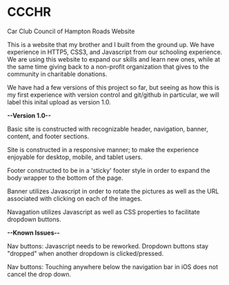 # CCCHR
Car Club Council of Hampton Roads Website

This is a website that my brother and I built from the ground up. We have experience in HTTP5, CSS3, and Javascript from our schooling experience. We are using this website to expand our skills and learn new ones, while at the same time giving back to a non-profit organization that gives to the community in charitable donations.

We have had a few versions of this project so far, but seeing as how this is my first experience with version control and git/github in particular, we will label this inital upload as version 1.0.

**--Version 1.0--**

Basic site is constructed with recognizable header, navigation, banner, content, and footer sections.

Site is constructed in a responsive manner; to make the experience enjoyable for desktop, mobile, and tablet users.

Footer constructed to be in a 'sticky' footer style in order to expand the body wrapper to the bottom of the page.

Banner utilizes Javascript in order to rotate the pictures as well as the URL associated with clicking on each of the images.

Navagation utilizes Javascript as well as CSS properties to facilitate dropdown buttons.

**--Known Issues--**

Nav buttons: Javascript needs to be reworked. Dropdown buttons stay "dropped" when another dropdown is clicked/pressed.

Nav buttons: Touching anywhere below the navigation bar in iOS does not cancel the drop down.
